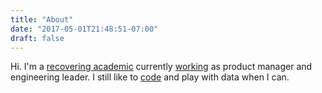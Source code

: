```yaml
---
title: "About"
date: "2017-05-01T21:48:51-07:00"
draft: false
---
```


Hi. I'm a [recovering academic](http://polisci.berkeley.edu/people/person/neal-richardson) currently [working](https://crunch.io/) as product manager and engineering leader. I still like to [code](https://github.com/nealrichardson/) and play with data when I can.
